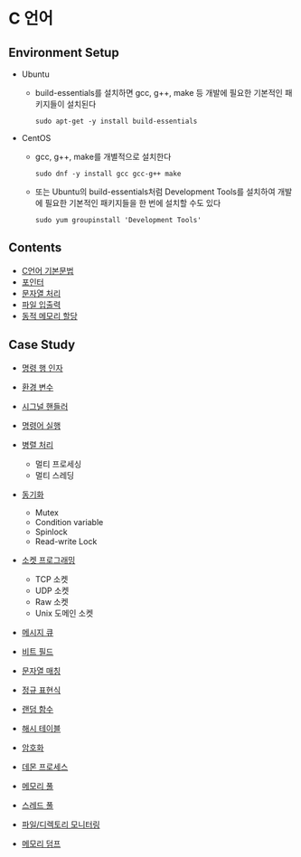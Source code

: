 # C 언어

## Environment Setup

- Ubuntu

    - build-essentials를 설치하면 gcc, g++, make 등 개발에 필요한 기본적인 패키지들이 설치된다

        ```
        sudo apt-get -y install build-essentials
        ```

- CentOS

    - gcc, g++, make를 개별적으로 설치한다

        ```
        sudo dnf -y install gcc gcc-g++ make
        ```

    - 또는 Ubuntu의 build-essentials처럼 Development Tools를 설치하여 개발에 필요한 기본적인 패키지들을 한 번에 설치할 수도 있다

        ```
        sudo yum groupinstall 'Development Tools'
        ```

## Contents

- [C언어 기본문법](basics/grammar.md)
- [포인터](basics/pointer.md)
- [문자열 처리](basics/string.md)
- [파일 입출력](basics/file_io.md)
- [동적 메모리 할당](basics/dynamic_memory.md)

## Case Study

- [명령 행 인자](case_study/command-line_argument.md)
- [환경 변수](case_study/env_variable.md)
- [시그널 핸들러](case_study/signal.md)
- [명령어 실행](case_study/execution.md)
- [병렬 처리](case_study/parallel.md)
    - 멀티 프로세싱
    - 멀티 스레딩

- [동기화](case_study/sync.md)
    - Mutex
    - Condition variable
    - Spinlock
    - Read-write Lock

- [소켓 프로그래밍](case_study/socket.md)
    - TCP 소켓
    - UDP 소켓
    - Raw 소켓
    - Unix 도메인 소켓

- [메시지 큐](case_study/message_queue.md)
- [비트 필드](case_study/bit_field.md)
- [문자열 매칭](case_study/string_match.md)
- [정규 표현식](case_study/regex.md)
- [랜덤 함수](case_study/random.md)
- [해시 테이블](case_study/hash.md)
- [암호화](case_study/crypto.md)
- [데몬 프로세스](case_study/daemon.md)
- [메모리 풀](case_study/memory_pool.md)
- [스레드 풀](case_study/thread_pool.md)
- [파일/디렉토리 모니터링](case_study/file_dir_monitor.md)
- [메모리 덤프](case_study/memory_dump.md)
